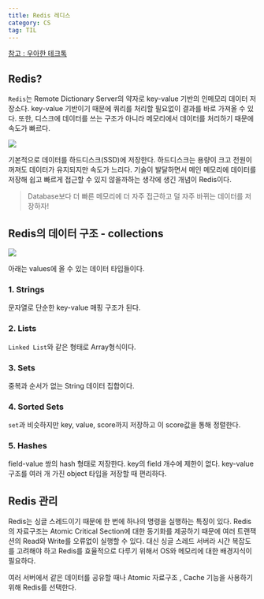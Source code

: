 ```yaml
---
title: Redis 레디스
category: CS
tag: TIL
---
```


[참고 : 우아한 테크톡](https://youtu.be/Gimv7hroM8A)
## Redis?

`Redis`는 Remote Dictionary Server의 약자로 key-value 기반의 인메모리 데이터 저장소다. key-value 기반이기 때문에 쿼리를 처리할 필요없이 결과를 바로 가져올 수 있다. 또한, 디스크에 데이터를 쓰는 구조가 아니라 메모리에서 데이터를 처리하기 때문에 속도가 빠르다.

<img src='https://www.google.com/url?sa=i&url=https%3A%2F%2Fko.wikipedia.org%2Fwiki%2F%25EB%25A9%2594%25EB%25AA%25A8%25EB%25A6%25AC_%25EA%25B3%2584%25EC%25B8%25B5_%25EA%25B5%25AC%25EC%25A1%25B0&psig=AOvVaw3_B29qWdq1hkfcJZLDGS-c&ust=1637734291976000&source=images&cd=vfe&ved=0CAsQjRxqFwoTCKDShOjprfQCFQAAAAAdAAAAABAf'>



기본적으로 데이터를 하드디스크(SSD)에 저장한다. 하드디스크는 용량이 크고 전원이 꺼져도 데이터가 유지되지만 속도가 느리다. 기술이 발달하면서 메인 메모리에 데이터를 저장해 쉽고 빠르게 접근할 수 있지 않을까하는 생각에 생긴 개념이 Redis이다.

> Database보다 더 빠른 메모리에 더 자주 접근하고 덜 자주 바뀌는 데이터를 저장하자! 

## Redis의 데이터 구조 - collections

<img src='https://img1.daumcdn.net/thumb/R1280x0/?scode=mtistory2&fname=https%3A%2F%2Fblog.kakaocdn.net%2Fdn%2FbsxKIM%2FbtqE9u1RqHA%2Fpd48khq1lAJsdtcbg3LsE1%2Fimg.png'>

아래는 values에 올 수 있는 데이터 타입들이다. 

### 1. Strings
문자열로 단순한 key-value 매핑 구조가 된다.

### 2. Lists 
`Linked List`와 같은 형태로 Array형식이다. 

### 3. Sets
중복과 순서가 없는 String 데이터 집합이다. 

### 4. Sorted Sets
`set`과 비슷하지만 key, value, score까지 저장하고 이 score값을 통해 정렬한다.

### 5. Hashes
field-value 쌍의 hash 형태로 저장한다. key의 field 개수에 제한이 없다. key-value 구조를 여러 개 가진 object 타입을 저장할 때 편리하다.


## Redis 관리

Redis는 싱글 스레드이기 때문에 한 번에 하나의 명령을 실행하는 특징이 있다. Redis의 자료구조는 Atomic Critical Section에 대한 동기화를 제공하기 때문에 여러 트랜잭션의 Read와 Write를 오류없이 실행할 수 있다. 대신 싱글 스레드 서버라 시간 복잡도를 고려해야 하고 
Redis를 효율적으로 다루기 위해서 OS와 메모리에 대한 배경지식이 필요하다.


여러 서버에서 같은 데이터를 공유할 때나 Atomic 자료구조 , Cache 기능을 사용하기 위해 Redis를 선택한다.